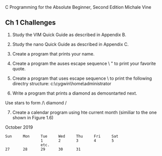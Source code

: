 C Programming for the Absolute Beginner, Second Edition
Michale Vine

## Ch 1 Challenges

1.  Study the VIM Quick Guide as described in Appendix B.
2.  Study the nano Quick Guide as described in Appendix C.
3.  Create a program that prints your name.
4.  Create a program the auses escape sequence \ " to print your favorite quote.
5.  Create a program that uses escape sequence \\ to print the following
    directry structure: c:\cygwin\home\administrator

6.  Write a program that prints a diamond as demosntarted next.

Use stars to form /\ diamond
\/

7. Create a calendar program using hte current month
   (similiar to the one shown in Figure 1.6)

October 2019

    Sun     Mon     Tue     Wed     Thu     Fri     Sat
                    1       2       3       4       5
                    etc.
    27      28      29      30      31
